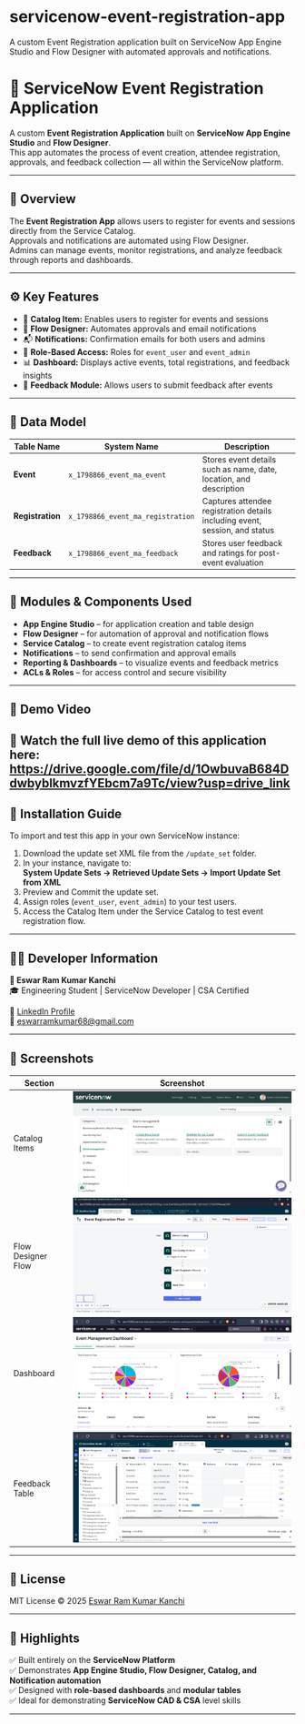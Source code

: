 # servicenow-event-registration-app
A custom Event Registration application built on ServiceNow App Engine Studio and Flow Designer with automated approvals and notifications.
# 🎫 ServiceNow Event Registration Application

A custom **Event Registration Application** built on **ServiceNow App Engine Studio** and **Flow Designer**.  
This app automates the process of event creation, attendee registration, approvals, and feedback collection — all within the ServiceNow platform.

---

## 🚀 Overview

The **Event Registration App** allows users to register for events and sessions directly from the Service Catalog.  
Approvals and notifications are automated using Flow Designer.  
Admins can manage events, monitor registrations, and analyze feedback through reports and dashboards.

---

## ⚙️ Key Features

- 📝 **Catalog Item:** Enables users to register for events and sessions  
- 🔄 **Flow Designer:** Automates approvals and email notifications  
- 📬 **Notifications:** Confirmation emails for both users and admins  
- 🔐 **Role-Based Access:** Roles for `event_user` and `event_admin`  
- 📊 **Dashboard:** Displays active events, total registrations, and feedback insights  
- 💬 **Feedback Module:** Allows users to submit feedback after events  

---

## 🧩 Data Model

| Table Name | System Name | Description |
|-------------|--------------|-------------|
| **Event** | `x_1798866_event_ma_event` | Stores event details such as name, date, location, and description |
| **Registration** | `x_1798866_event_ma_registration` | Captures attendee registration details including event, session, and status |
| **Feedback** | `x_1798866_event_ma_feedback` | Stores user feedback and ratings for post-event evaluation |

---

## 🧠 Modules & Components Used

- **App Engine Studio** – for application creation and table design  
- **Flow Designer** – for automation of approval and notification flows  
- **Service Catalog** – to create event registration catalog items  
- **Notifications** – to send confirmation and approval emails  
- **Reporting & Dashboards** – to visualize events and feedback metrics  
- **ACLs & Roles** – for access control and secure visibility  

---

## 🧾 Demo Video

🎥 Watch the full live demo of this application here:  
https://drive.google.com/file/d/1OwbuvaB684DdwbyblkmvzfYEbcm7a9Tc/view?usp=drive_link
---

## 🧰 Installation Guide

To import and test this app in your own ServiceNow instance:

1. Download the update set XML file from the `/update_set` folder.  
2. In your instance, navigate to:  
   **System Update Sets → Retrieved Update Sets → Import Update Set from XML**  
3. Preview and Commit the update set.  
4. Assign roles (`event_user`, `event_admin`) to your test users.  
5. Access the Catalog Item under the Service Catalog to test event registration flow.

---

## 🧑‍💻 Developer Information

**👤 Eswar Ram Kumar Kanchi**  
🎓 Engineering Student | ServiceNow Developer | CSA Certified  

🔗 [LinkedIn Profile](https://www.linkedin.com/in/eswar-ram-kumar-kanchi)  
📧 eswarramkumar68@gmail.com 

---

## 📸 Screenshots

| Section | Screenshot |
|----------|-------------|
| Catalog Items | ![Catalog Item](screenshots/catalog_item.png) |
| Flow Designer Flow | ![Flow Designer](screenshots/flow_designer.png) |
| Dashboard | ![Dashboard](screenshots/dashboard.png) |
| Feedback Table | ![Feedback](screenshots/feedback.png) |



---

## 📜 License

MIT License © 2025 [Eswar Ram Kumar Kanchi](https://www.linkedin.com/in/eswar-ram-kumar-kanchi)

---

## 🌟 Highlights

✅ Built entirely on the **ServiceNow Platform**  
✅ Demonstrates **App Engine Studio, Flow Designer, Catalog, and Notification automation**  
✅ Designed with **role-based dashboards** and **modular tables**  
✅ Ideal for demonstrating **ServiceNow CAD & CSA**  level skills

---




